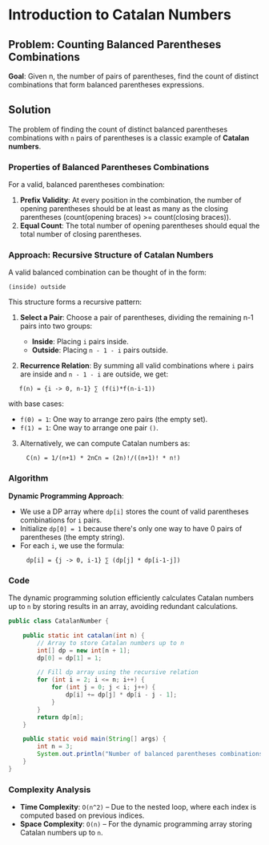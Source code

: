 # Introduction to Catalan Numbers

## Problem: Counting Balanced Parentheses Combinations
**Goal**: Given n, the number of pairs of parentheses, find the count of distinct combinations that form balanced parentheses expressions.

## Solution
The problem of finding the count of distinct balanced parentheses combinations with `n` pairs of parentheses is a classic example of **Catalan numbers**.

### Properties of Balanced Parentheses Combinations
For a valid, balanced parentheses combination:
1. **Prefix Validity**: At every position in the combination, the number of opening parentheses should be at least as many as the closing parentheses (count(opening braces) >= count(closing braces)).
2. **Equal Count**: The total number of opening parentheses should equal the total number of closing parentheses.

### Approach: Recursive Structure of Catalan Numbers
A valid balanced combination can be thought of in the form:
```
(inside) outside
```
This structure forms a recursive pattern:
1. **Select a Pair**: Choose a pair of parentheses, dividing the remaining n-1 pairs into two groups:
    - **Inside**: Placing `i` pairs inside.
    - **Outside**: Placing `n - 1 - i` pairs outside.

2. **Recurrence Relation**:
   By summing all valid combinations where `i` pairs are inside and `n - 1 - i` are outside, we get:
```
   f(n) = {i -> 0, n-1} ∑ (f(i)*f(n-i-1))
```
with base cases:
- `f(0) = 1`: One way to arrange zero pairs (the empty set).
- `f(1) = 1`: One way to arrange one pair `()`.

3. Alternatively, we can compute Catalan numbers as:
```
     C(n) = 1/(n+1) * 2nCn = (2n)!/((n+1)! * n!)
```

### Algorithm
**Dynamic Programming Approach**:
   - We use a DP array where `dp[i]` stores the count of valid parentheses combinations for `i` pairs.
   - Initialize `dp[0] = 1` because there's only one way to have 0 pairs of parentheses (the empty string).
   - For each `i`, we use the formula:
```
     dp[i] = {j -> 0, i-1} ∑ (dp[j] * dp[i-1-j])
```

### Code
The dynamic programming solution efficiently calculates Catalan numbers up to `n` by storing results in an array, avoiding redundant calculations.
```java
public class CatalanNumber {

    public static int catalan(int n) {
        // Array to store Catalan numbers up to n
        int[] dp = new int[n + 1];
        dp[0] = dp[1] = 1;

        // Fill dp array using the recursive relation
        for (int i = 2; i <= n; i++) {
            for (int j = 0; j < i; j++) {
                dp[i] += dp[j] * dp[i - j - 1];
            }
        }
        return dp[n];
    }

    public static void main(String[] args) {
        int n = 3;
        System.out.println("Number of balanced parentheses combinations for " + n + " pairs: " + catalan(n));
    }
}
```

### Complexity Analysis
- **Time Complexity**: `O(n^2)` – Due to the nested loop, where each index is computed based on previous indices.
- **Space Complexity**: `O(n)` – For the dynamic programming array storing Catalan numbers up to `n`.
